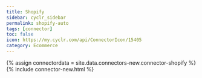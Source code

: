 ```yaml
---
title: Shopify
sidebar: cyclr_sidebar
permalink: shopify-auto
tags: [connector]
toc: false
icon: https://my.cyclr.com/api/ConnectorIcon/15405
category: Ecommerce
---
```

{% assign connectordata = site.data.connectors-new.connector-shopify %}
{% include connector-new.html %}	